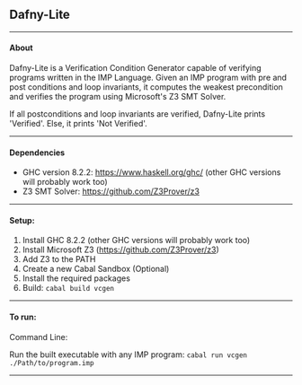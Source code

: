 ## Dafny-Lite
---
#### About
Dafny-Lite is a Verification Condition Generator capable of verifying programs written in the IMP Language. Given
an IMP program with pre and post conditions and loop invariants, it computes the weakest precondition
and verifies the program using Microsoft's Z3 SMT Solver.

If all postconditions and loop invariants are verified, Dafny-Lite prints 'Verified'. Else, it prints 'Not Verified'.

---

#### Dependencies
* GHC version 8.2.2: https://www.haskell.org/ghc/ (other GHC versions will probably work too)
* Z3 SMT Solver: https://github.com/Z3Prover/z3

---
#### Setup:
1) Install GHC 8.2.2 (other GHC versions will probably work too)
2) Install Microsoft Z3 (https://github.com/Z3Prover/z3)
3) Add Z3 to the PATH
4) Create a new Cabal Sandbox (Optional)
5) Install the required packages
6) Build:
`cabal build vcgen`

---
#### To run:

Command Line:

Run the built executable with any IMP program:
`cabal run vcgen ./Path/to/program.imp`

---

